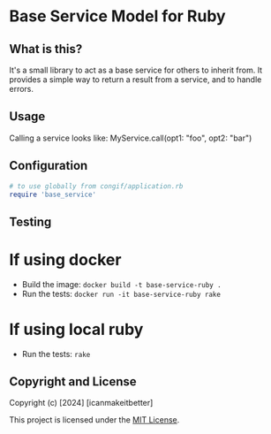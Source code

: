 Base Service Model for Ruby
=======================

## What is this?

It's a small library to act as a base service for others to inherit from. It provides a simple way to return a result from a service, and to handle errors.

## Usage

Calling a service looks like: MyService.call(opt1: "foo", opt2: "bar")

## Configuration

```ruby
# to use globally from congif/application.rb
require 'base_service'
```

## Testing

# If using docker
* Build the image:
`docker build -t base-service-ruby .`
* Run the tests:
`docker run -it base-service-ruby rake`

# If using local ruby
* Run the tests:
`rake`



## Copyright and License

Copyright (c) [2024] [icanmakeitbetter]

This project is licensed under the [MIT License](LICENSE.md).
